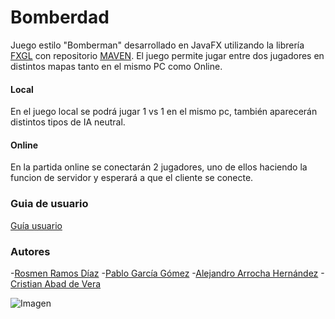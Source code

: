 # Bomberdad

Juego estilo "Bomberman" desarrollado en JavaFX utilizando la librería [FXGL](https://github.com/AlmasB/FXGL) con repositorio [MAVEN](http://maven.apache.org/). El juego permite jugar entre dos jugadores en distintos mapas tanto en el mismo PC como Online.

#### Local
En el juego local se podrá jugar 1 vs 1 en el mismo pc, también aparecerán distintos tipos de IA neutral.

#### Online
En la partida online se conectarán 2 jugadores, uno de ellos haciendo la funcion de servidor y esperará a que el cliente se conecte. 

### Guia de usuario

[Guía usuario](docs/userGuide.md)

### Autores

-[Rosmen Ramos Díaz](https://github.com/dicdadi)
-[Pablo García Gómez](https://github.com/Pablogg98)
-[Alejandro Arrocha Hernández](https://github.com/AlejandroArrochaHdez)
-[Cristian Abad de Vera](https://github.com/xChota)

![Imagen](https://i.kym-cdn.com/entries/icons/original/000/001/729/x.jpg)